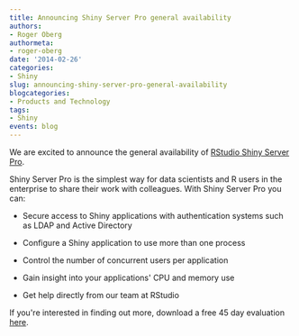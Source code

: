 ```yaml
---
title: Announcing Shiny Server Pro general availability
authors:
- Roger Oberg
authormeta: 
- roger-oberg
date: '2014-02-26'
categories:
- Shiny
slug: announcing-shiny-server-pro-general-availability
blogcategories:
- Products and Technology
tags:
- Shiny
events: blog
---
```



We are excited to announce the general availability of [RStudio Shiny Server Pro](https://www.rstudio.com/shiny/server/).

Shiny Server Pro is the simplest way for data scientists and R users in the enterprise to share their work with colleagues. With Shiny Server Pro you can:

  * Secure access to Shiny applications with authentication systems such as LDAP and Active Directory

  * Configure a Shiny application to use more than one process

  * Control the number of concurrent users per application

  * Gain insight into your applications' CPU and memory use

  * Get help directly from our team at RStudio

If you're interested in finding out more, download a free 45 day evaluation [here](https://www.rstudio.com/shiny/server/pro).

